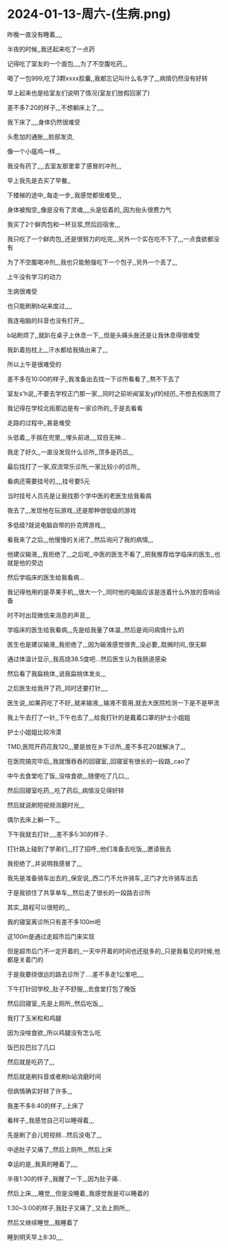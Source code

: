# 2024-01-13-周六-(生病.png)

昨晚一直没有睡着,,,,

半夜的时候,,我还起来吃了一点药

记得吃了室友的一个面包,,,,为了不空腹吃药,,,

喝了一包999,吃了3颗xxxx胶囊,,我都忘记叫什么名字了,,,病情仍然没有好转

早上起来也是给室友们说明了情况(室友们放假回家了)



差不多7:20的样子,,,不想躺床上了,,,,

我下床了,,,,身体仍然很难受

头愈加的通胀,,,脸部发烫,

像一个小瘟鸡一样,,,

我没有药了,,,,去室友那里拿了感冒的冲剂,,,

早上我先是去买了早餐,,

下楼梯的途中,,每走一步,,我感觉都很难受,,,

身体被掏空,,像是没有了灵魂,,,,头是低着的,,因为抬头很费力气

我买了2个鲜肉包和一杯豆浆,然后回宿舍,,,

我只吃了一个鲜肉包,,还是很努力的吃完,,,另外一个实在吃不下了,,,一点食欲都没有

为了不空腹喝冲剂,,,我也只能勉强吃下一个包子,,另外一个丢了,,,



上午没有学习的动力

生病很难受

也只能刷刷b站来度过,,,,

我连电脑的抖音也没有打开,,,

b站刷烦了,,就趴在桌子上休息一下,,,但是头痛头胀还是让我休息得很难受

我趴着抱枕上,,,汗水都给我搞出来了,,,

所以上午是很难受的



差不多在10:00的样子,,我准备出去找一下诊所看看了,,熬不下去了

室友s'h说,,不要去学校正门那一家,,,同时之前听闻室友yjf的经历,,不想去校医院了

我记得在学校北街那边是有一家诊所的,,于是去看看

走路的过程中,,甚是难受

头低着,,,手揣在兜里,,,埋头前进,,,,双目无神...

我走了好久,,一直没发现什么诊所,,顶多是药店,,,

最后找打了一家,双流常乐诊所,一家比较小的诊所,,

看病还需要挂号的,,,,挂号要5元

当时挂号人员先是让我找那个学中医的老医生给我看病

我去了,,,发现他在玩游戏,,还是那种很低级的游戏

多低级?就说电脑自带的扑克牌游戏,,,

看我来了之后,,,他慢慢的关闭了,,然后询问了我的病情,,,

他建议输液,,,我拒绝了,,,之后呢,,中医的医生不看了,,把我推荐给学临床的医生,,也就是他的旁边

然后学临床的医生给我看病...

我记得他用的是苹果手机,,,很大一个,,同时他的电脑应该是连着什么外放的音响设备

时不时出现微信来消息的声音,,,

学临床的医生给我看病,,,先是给我量了体温,,然后是询问病情什么的

医生也是建议输液,,我拒绝了,,,因为输液感觉很贵,,没必要,,耽搁时间,,很无聊

通过体温计显示,,我高烧38.5度吧...然后医生认为我肠道感染

然后看了我扁桃体,,说我扁桃体发炎,,,

之后医生给我开了药,,同时还要打针,,,,

医生说,,如果药吃了不好,,就来输液,,,输液不管用,就去大医院检测一下是不是甲流

我上午去打了一针,,下午也去了,,,给我打针的是戴着口罩的护士小姐姐

护士小姐姐比较冷漠

TMD,医院开药花我120,,,要是放在乡下诊所,,差不多花20就解决了,,,

在医院搞完毕后,,我就慢吞吞的回寝室,,回寝室有很长的一段路,,cao了



中午去食堂吃了饭,,没啥食欲,,,随便吃了几口,,,

然后回寝室吃药,,,吃了药后,,病情没见得好转

然后就说刷短视频消磨时光,,,

偶尔去床上躺一下,,,

下午我就去打针,,,,差不多5:30的样子..

打针路上碰到了学弟们,,,打了招呼,,他们准备去吃饭,,,邀请我去

我拒绝了,,并说明我感冒了,,,

我先是准备骑车出去的,,保安说,,西二门不允许骑车,,正门才允许骑车出去

于是我锁住了共享单车,,,然后走了很长的一段路去诊所



其实,,路程可以很短的,,,

我的寝室离诊所只有差不多100m吧

这100m是通过走超市后门来实现

但是超市后门不一定开着的,,一天中开着的时间也还挺多的,,只是我看见的时候,他都是关着门的

于是我要绕很远的路去诊所了....差不多走1公里吧,,,,



下午打针回学校,,肚子不舒服,,,去食堂打包了晚饭

然后回寝室,,先是上厕所,,然后吃饭,,,

我打了玉米粒和鸡腿

因为没啥食欲,,所以鸡腿没有怎么吃

饭巴拉巴拉了几口

然后就是吃药了,,,

然后就是刷抖音或者刷b站消磨时间

但病情确实好转了许多,,,

我差不多8:40的样子,,上床了

看样子,,我感觉自己可以睡得着,,,

先是刷了会儿短视频...然后没电了,,,

中途肚子又痛了,,然后上厕所,,,然后上床

幸运的是,,我真的睡着了,,,,

半夜1:30的样子,,我醒了一下,,,因为肚子痛..

然后上床,,,,睡觉,,,但是没睡着,,我感觉我是可以睡着的

1:30~3:00的样子,我肚子又痛了,,又去上厕所,,,

然后又继续睡觉,,,我睡着了

睡到明天早上8:30,,,,

